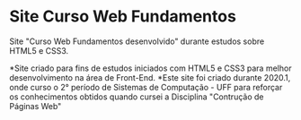 # Site Curso Web Fundamentos
Site "Curso Web Fundamentos desenvolvido" durante estudos sobre HTML5 e CSS3.

*Site criado para fins de estudos iniciados com HTML5 e CSS3 para melhor desenvolvimento na área de Front-End.
*Este site foi criado durante 2020.1, onde curso o 2° período de Sistemas de Computação - UFF para reforçar os conhecimentos obtidos quando cursei a Disciplina "Contrução de Páginas Web"


